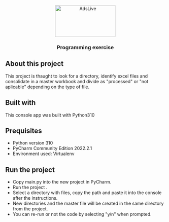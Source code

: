 <div align="center">
  <a>
    <img src="https://logos-world.net/wp-content/uploads/2021/10/Python-Symbol.png" alt="AdsLive" width="190" height="100">
  </a>

  <h3 align="center">Programming exercise</h3>
  
</div>

## About this project
This project is thaught to look for a directory, identify excel files and consolidate in a master workbook and divide as "processed" or "not aplicable" depending on the type of file.

## Built with
This console app was built with Python310

## Prequisites
- Python version 310
- PyCharm Community Edition 2022.2.1
- Environment used: Virtualenv

## Run the project
- Copy main.py into the new project in PyCharm.
- Run the project .
- Select a directory with files, copy the path and paste it into the console after the instructions.
- New directories and the master file will be created in the same directory from the project.
- You can re-run or not the code by selecting "y/n" when prompted.
